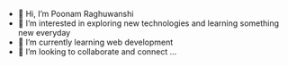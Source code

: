 - 👋 Hi, I’m Poonam Raghuwanshi
- 👀 I’m interested in exploring new technologies and learning something new everyday
- 🌱 I’m currently learning  web development 
- 💞️ I’m looking to collaborate and connect ...
  

<!---
poonamraghuwanshi26/poonamraghuwanshi26 is a ✨ special ✨ repository because its `README.md` (this file) appears on your GitHub profile.
You can click the Preview link to take a look at your changes.
--->
